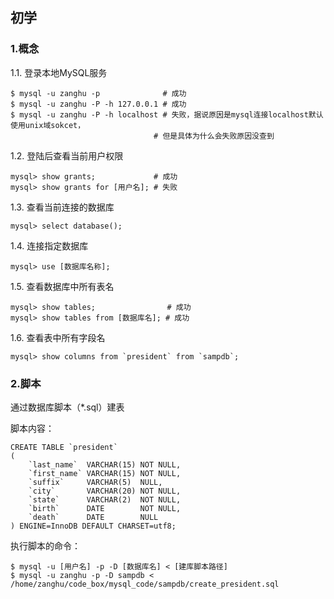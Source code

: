 ## 初学


### 1.概念

1.1. 登录本地MySQL服务

```shell
$ mysql -u zanghu -p              # 成功
$ mysql -u zanghu -P -h 127.0.0.1 # 成功
$ mysql -u zanghu -P -h localhost # 失败，据说原因是mysql连接localhost默认使用unix域sokcet，
                                # 但是具体为什么会失败原因没查到
```

1.2. 登陆后查看当前用户权限

```mysql
mysql> show grants;             # 成功
mysql> show grants for [用户名]; # 失败
```

1.3. 查看当前连接的数据库

```mysql
mysql> select database();
```

1.4. 连接指定数据库

```mysql
mysql> use [数据库名称];
```

1.5. 查看数据库中所有表名

```mysql
mysql> show tables;                # 成功
mysql> show tables from [数据库名]; # 成功
```

1.6. 查看表中所有字段名

```mysql
mysql> show columns from `president` from `sampdb`;
```

### 2.脚本

通过数据库脚本（*.sql）建表

脚本内容：

```mysql
CREATE TABLE `president`
(
    `last_name`  VARCHAR(15) NOT NULL,
    `first_name` VARCHAR(15) NOT NULL,
    `suffix`     VARCHAR(5)  NULL,
    `city`       VARCHAR(20) NOT NULL,
    `state`      VARCHAR(2)  NOT NULL,
    `birth`      DATE        NOT NULL,
    `death`      DATE        NULL
) ENGINE=InnoDB DEFAULT CHARSET=utf8;
```

执行脚本的命令：

```shell
$ mysql -u [用户名] -p -D [数据库名] < [建库脚本路径]
$ mysql -u zanghu -p -D sampdb < /home/zanghu/code_box/mysql_code/sampdb/create_president.sql
```

